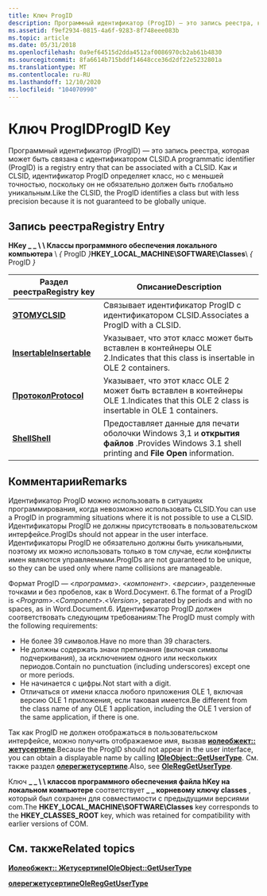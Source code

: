 ```yaml
---
title: Ключ ProgID
description: Программный идентификатор (ProgID) — это запись реестра, которая может быть связана с идентификатором CLSID. Как и CLSID, идентификатор ProgID определяет класс, но с меньшей точностью, поскольку он не обязательно должен быть глобально уникальным.
ms.assetid: f9ef2934-0815-4a6f-9283-8f748eee083b
ms.topic: article
ms.date: 05/31/2018
ms.openlocfilehash: 0a9ef64515d2dda4512af0086970cb2ab61b4830
ms.sourcegitcommit: 8fa6614b715bddf14648cce36d2df22e5232801a
ms.translationtype: MT
ms.contentlocale: ru-RU
ms.lasthandoff: 12/10/2020
ms.locfileid: "104070990"
---
```

# <a name="progid-key"></a><span data-ttu-id="d2ea2-104">Ключ ProgID</span><span class="sxs-lookup"><span data-stu-id="d2ea2-104">ProgID Key</span></span>

<span data-ttu-id="d2ea2-105">Программный идентификатор (ProgID) — это запись реестра, которая может быть связана с идентификатором CLSID.</span><span class="sxs-lookup"><span data-stu-id="d2ea2-105">A programmatic identifier (ProgID) is a registry entry that can be associated with a CLSID.</span></span> <span data-ttu-id="d2ea2-106">Как и CLSID, идентификатор ProgID определяет класс, но с меньшей точностью, поскольку он не обязательно должен быть глобально уникальным.</span><span class="sxs-lookup"><span data-stu-id="d2ea2-106">Like the CLSID, the ProgID identifies a class but with less precision because it is not guaranteed to be globally unique.</span></span>

## <a name="registry-entry"></a><span data-ttu-id="d2ea2-107">Запись реестра</span><span class="sxs-lookup"><span data-stu-id="d2ea2-107">Registry Entry</span></span>

<span data-ttu-id="d2ea2-108">**HKey \_ \_ \\ \\ Классы программного обеспечения локального компьютера** \\ *{* ProgID *}*</span><span class="sxs-lookup"><span data-stu-id="d2ea2-108">**HKEY\_LOCAL\_MACHINE\\SOFTWARE\\Classes**\\ *{* ProgID *}*</span></span>



| <span data-ttu-id="d2ea2-109">Раздел реестра</span><span class="sxs-lookup"><span data-stu-id="d2ea2-109">Registry key</span></span>                            | <span data-ttu-id="d2ea2-110">Описание</span><span class="sxs-lookup"><span data-stu-id="d2ea2-110">Description</span></span>                                                        |
|-----------------------------------------|--------------------------------------------------------------------|
| [<span data-ttu-id="d2ea2-111">**ЭТОМУ**</span><span class="sxs-lookup"><span data-stu-id="d2ea2-111">**CLSID**</span></span>](clsid.md)                  | <span data-ttu-id="d2ea2-112">Связывает идентификатор ProgID с идентификатором CLSID.</span><span class="sxs-lookup"><span data-stu-id="d2ea2-112">Associates a ProgID with a CLSID.</span></span>                                  |
| [<span data-ttu-id="d2ea2-113">**Insertable**</span><span class="sxs-lookup"><span data-stu-id="d2ea2-113">**Insertable**</span></span>](insertable-progid.md) | <span data-ttu-id="d2ea2-114">Указывает, что этот класс может быть вставлен в контейнеры OLE 2.</span><span class="sxs-lookup"><span data-stu-id="d2ea2-114">Indicates that this class is insertable in OLE 2 containers.</span></span>       |
| [<span data-ttu-id="d2ea2-115">**Протокол**</span><span class="sxs-lookup"><span data-stu-id="d2ea2-115">**Protocol**</span></span>](protocol.md)            | <span data-ttu-id="d2ea2-116">Указывает, что этот класс OLE 2 может быть вставлен в контейнеры OLE 1.</span><span class="sxs-lookup"><span data-stu-id="d2ea2-116">Indicates that this OLE 2 class is insertable in OLE 1 containers.</span></span> |
| [<span data-ttu-id="d2ea2-117">**Shell**</span><span class="sxs-lookup"><span data-stu-id="d2ea2-117">**Shell**</span></span>](shell.md)                  | <span data-ttu-id="d2ea2-118">Предоставляет данные для печати оболочки Windows 3,1 и **открытия файлов** .</span><span class="sxs-lookup"><span data-stu-id="d2ea2-118">Provides Windows 3.1 shell printing and **File Open** information.</span></span> |



 

## <a name="remarks"></a><span data-ttu-id="d2ea2-119">Комментарии</span><span class="sxs-lookup"><span data-stu-id="d2ea2-119">Remarks</span></span>

<span data-ttu-id="d2ea2-120">Идентификатор ProgID можно использовать в ситуациях программирования, когда невозможно использовать CLSID.</span><span class="sxs-lookup"><span data-stu-id="d2ea2-120">You can use a ProgID in programming situations where it is not possible to use a CLSID.</span></span> <span data-ttu-id="d2ea2-121">Идентификаторы ProgID не должны присутствовать в пользовательском интерфейсе.</span><span class="sxs-lookup"><span data-stu-id="d2ea2-121">ProgIDs should not appear in the user interface.</span></span> <span data-ttu-id="d2ea2-122">Идентификаторы ProgID не обязательно должны быть уникальными, поэтому их можно использовать только в том случае, если конфликты имен являются управляемыми.</span><span class="sxs-lookup"><span data-stu-id="d2ea2-122">ProgIDs are not guaranteed to be unique, so they can be used only where name collisions are manageable.</span></span>

<span data-ttu-id="d2ea2-123">Формат ProgID — <*программа*>. <*компонент*>. <*версии*>, разделенные точками и без пробелов, как в Word.Docумент. 6.</span><span class="sxs-lookup"><span data-stu-id="d2ea2-123">The format of a ProgID is <*Program*>.<*Component*>.<*Version*>, separated by periods and with no spaces, as in Word.Document.6.</span></span> <span data-ttu-id="d2ea2-124">Идентификатор ProgID должен соответствовать следующим требованиям:</span><span class="sxs-lookup"><span data-stu-id="d2ea2-124">The ProgID must comply with the following requirements:</span></span>

-   <span data-ttu-id="d2ea2-125">Не более 39 символов.</span><span class="sxs-lookup"><span data-stu-id="d2ea2-125">Have no more than 39 characters.</span></span>
-   <span data-ttu-id="d2ea2-126">Не должны содержать знаки препинания (включая символы подчеркивания), за исключением одного или нескольких периодов.</span><span class="sxs-lookup"><span data-stu-id="d2ea2-126">Contain no punctuation (including underscores) except one or more periods.</span></span>
-   <span data-ttu-id="d2ea2-127">Не начинается с цифры.</span><span class="sxs-lookup"><span data-stu-id="d2ea2-127">Not start with a digit.</span></span>
-   <span data-ttu-id="d2ea2-128">Отличаться от имени класса любого приложения OLE 1, включая версию OLE 1 приложения, если таковая имеется.</span><span class="sxs-lookup"><span data-stu-id="d2ea2-128">Be different from the class name of any OLE 1 application, including the OLE 1 version of the same application, if there is one.</span></span>

<span data-ttu-id="d2ea2-129">Так как ProgID не должен отображаться в пользовательском интерфейсе, можно получить отображаемое имя, вызвав [**иолеобжект:: жетусертипе**](/windows/desktop/api/OleIdl/nf-oleidl-ioleobject-getusertype).</span><span class="sxs-lookup"><span data-stu-id="d2ea2-129">Because the ProgID should not appear in the user interface, you can obtain a displayable name by calling [**IOleObject::GetUserType**](/windows/desktop/api/OleIdl/nf-oleidl-ioleobject-getusertype).</span></span> <span data-ttu-id="d2ea2-130">См. также раздел [**олерегжетусертипе**](/windows/desktop/api/Ole2/nf-ole2-olereggetusertype).</span><span class="sxs-lookup"><span data-stu-id="d2ea2-130">Also, see [**OleRegGetUserType**](/windows/desktop/api/Ole2/nf-ole2-olereggetusertype).</span></span>

<span data-ttu-id="d2ea2-131">Ключ **\_ \_ \\ \\ классов программного обеспечения файла hKey на локальном компьютере** соответствует **\_ \_ корневому ключу classes** , который был сохранен для совместимости с предыдущими версиями com.</span><span class="sxs-lookup"><span data-stu-id="d2ea2-131">The **HKEY\_LOCAL\_MACHINE\\SOFTWARE\\Classes** key corresponds to the **HKEY\_CLASSES\_ROOT** key, which was retained for compatibility with earlier versions of COM.</span></span>

## <a name="related-topics"></a><span data-ttu-id="d2ea2-132">См. также</span><span class="sxs-lookup"><span data-stu-id="d2ea2-132">Related topics</span></span>

<dl> <dt>

[<span data-ttu-id="d2ea2-133">**Иолеобжект:: Жетусертипе**</span><span class="sxs-lookup"><span data-stu-id="d2ea2-133">**IOleObject::GetUserType**</span></span>](/windows/desktop/api/OleIdl/nf-oleidl-ioleobject-getusertype)
</dt> <dt>

[<span data-ttu-id="d2ea2-134">**олерегжетусертипе**</span><span class="sxs-lookup"><span data-stu-id="d2ea2-134">**OleRegGetUserType**</span></span>](/windows/desktop/api/Ole2/nf-ole2-olereggetusertype)
</dt> </dl>

 

 




